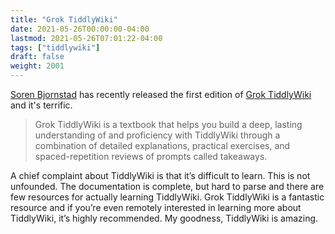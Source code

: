 ```yaml
---
title: "Grok TiddlyWiki"
date: 2021-05-26T00:00:00-04:00
lastmod: 2021-05-26T07:01:22-04:00
tags: ["tiddlywiki"]
draft: false
weight: 2001
---
```


[Soren Bjornstad](https://sorenbjornstad.com/) has recently released the first edition of [Grok TiddlyWiki](https://groktiddlywiki.com/read/) and it's terrific.

> Grok TiddlyWiki is a textbook that helps you build a deep, lasting understanding of and proficiency with TiddlyWiki through a combination of detailed explanations, practical exercises, and spaced-repetition reviews of prompts called takeaways.

<!--more-->

A chief complaint about TiddlyWiki is that it’s difficult to learn. This is not unfounded. The documentation is complete, but hard to parse and there are few resources for actually learning TiddlyWiki. Grok TiddlyWiki is a fantastic resource and if you’re even remotely interested in learning more about TiddlyWiki, it’s highly recommended. My goodness, TiddlyWiki is amazing.

[//]: # "Exported with love from a post written in Org mode"
[//]: # "- https://github.com/kaushalmodi/ox-hugo"
